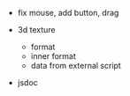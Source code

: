 - fix mouse, add button, drag

- 3d texture
  - format
  - inner format
  - data from external script

- jsdoc
